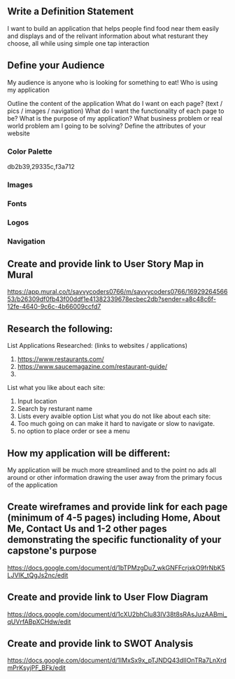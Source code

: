 
## Write a Definition Statement
I want to build an application that helps people find food near them easily and displays and of the relivant information about what resturant they choose, all while using simple one tap interaction
## Define your Audience
My audience is anyone who is looking for something to eat!
Who is using my application

Outline the content of the application
What do I want on each page? (text / pics / images / navigation)
What do I want the functionality of each page to be?
What is the purpose of my application?
What business problem or real world problem am I going to be solving?
Define the attributes of your website
### Color Palette
db2b39,29335c,f3a712
### Images

### Fonts

### Logos

### Navigation

## Create and provide link to User Story Map in Mural
https://app.mural.co/t/savvycoders0766/m/savvycoders0766/1692926456653/b26309df0fb43f00ddf1e41382339678ecbec2db?sender=a8c48c6f-12fe-4640-9c6c-4b66009ccfd7
## Research the following:
List Applications Researched: (links to websites / applications)
1. https://www.restaurants.com/
2. https://www.saucemagazine.com/restaurant-guide/
3.
List what you like about each site:
1. Input location
2. Search by resturant name
3. Lists every avaible option
List what you do not like about each site:
1. Too much going on can make it hard to navigate or slow to navigate.
2. no option to place order or see a menu
## How my application will be different:
My application will be much more streamlined and to the point no ads all around or other information drawing the user away from the primary focus of the application

## Create wireframes and provide link for each page (minimum of 4-5 pages) including Home, About Me, Contact Us and 1-2 other pages demonstrating the specific functionality of your capstone's purpose
https://docs.google.com/document/d/1bTPMzgDu7_wkGNFFcrjxkO9frNbK5LJVIK_tQgJs2nc/edit
## Create and provide link to User Flow Diagram
https://docs.google.com/document/d/1cXU2bhClu83IV38t8sRAsJuzAABmi_qUVrfABpXCHdw/edit
## Create and provide link to SWOT Analysis
https://docs.google.com/document/d/1IMxSx9x_pTJNDQ43dlIOnTRa7LnXrdmPrKsyjPF_BFk/edit
